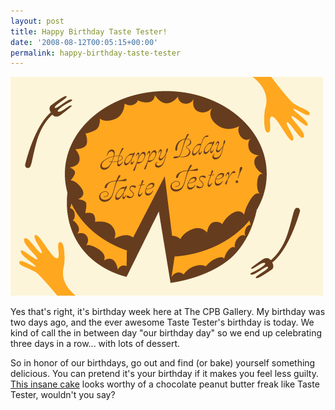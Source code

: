 ```yaml
---
layout: post
title: Happy Birthday Taste Tester!
date: '2008-08-12T00:05:15+00:00'
permalink: happy-birthday-taste-tester
---
```

<img src='images/uploads/2008/08/happy_birthday_02.gif' alt='Happy Birthday Taste Tester' class="yellowborder" />

Yes that's right, it's birthday week here at The CPB Gallery. My birthday was two days ago, and the ever awesome Taste Tester's birthday is today. We kind of call the in between day "our birthday day" so we end up celebrating three days in a row... with lots of dessert. 

So in honor of our birthdays, go out and find (or bake) yourself something delicious. You can pretend it's your birthday if it makes you feel less guilty. <a href="http://cafejohnsonia.blogspot.com/2008/03/chocolate-peanut-butter-mousse-cake.html">This insane cake</a> looks worthy of a chocolate peanut butter freak like Taste Tester, wouldn't you say?
